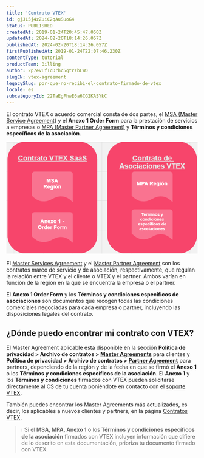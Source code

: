 ```yaml
---
title: 'Contrato VTEX'
id: gjJL5j4zZuiC2qAuSuoG4
status: PUBLISHED
createdAt: 2019-01-24T20:45:47.050Z
updatedAt: 2024-02-20T18:14:26.057Z
publishedAt: 2024-02-20T18:14:26.057Z
firstPublishedAt: 2019-01-24T22:07:46.230Z
contentType: tutorial
productTeam: Billing
author: 2p7evLfTcDrhc5qtrzbLWD
slugEN: vtex-agreement
legacySlug: por-que-no-recibi-el-contrato-firmado-de-vtex
locale: es
subcategoryId: 22TaEgFhwE6a6CG2KASYkC
---
```


El contrato VTEX o acuerdo comercial consta de dos partes, el [MSA (Master Service Agreement)](https://vtex.com/mx-es/privacy-and-agreements/agreements/) y el **Anexo 1 Order Form** para la prestación de servicios a empresas o [MPA (Master Partner Agreement)](https://vtex.com/mx-es/privacy-and-agreements/agreements/#:~:text=Master%20Services%20Agreement,Partner%20Agreement) y **Términos y condiciones específicos de la asociación**.

![Contrato VTEX](https://raw.githubusercontent.com/vtexdocs/help-center-content/refs/heads/main/docs/es/tutorials/Billing/Contracts/contrato-vtex_1.png)

El [Master Services Agreement](https://vtex.com/mx-es/privacy-and-agreements/agreements/) y el [Master Partner Agreement](https://vtex.com/mx-es/privacy-and-agreements/agreements/#:~:text=Master%20Services%20Agreement,Partner%20Agreement) son los contratos marco de servicio y de asociación, respectivamente, que regulan la relación entre VTEX y el cliente o VTEX y el partner. Ambos varían en función de la región en la que se encuentra la empresa o el partner. 

El **Anexo 1 Order Form** y los **Términos y condiciones específicos de asociaciones** son documentos que recogen todas las condiciones comerciales negociadas para cada empresa o partner, incluyendo las disposiciones legales del contrato.

## ¿Dónde puedo encontrar mi contrato con VTEX?

El Master Agreement aplicable está disponible en la sección **Política de privacidad > Archivo de contratos > [Master Agreements](https://vtex.com/mx-es/privacy-and-agreements/agreements-archive/#:~:text=Master%20Agreements,September%2006%2C%202020%5D)** para clientes y **Política de privacidad > Archivo de contratos > [Partner Agreement](https://vtex.com/mx-es/privacy-and-agreements/agreements-archive/#:~:text=Contratos%20Anteriores,Partner%20Agreement)** para partners, dependiendo de la región y de la fecha en que se firmó el **Anexo 1** o los **Términos y condiciones específicos de la asociación**. El **Anexo 1** y los **Términos y condiciones** firmados con VTEX pueden solicitarse directamente al CS de tu cuenta poniéndote en contacto con el [soporte VTEX](https://help.vtex.com/support?/cultureInfo=pt-br).

También puedes encontrar los Master Agreements más actualizados, es decir, los aplicables a nuevos clientes y partners, en la página [Contratos VTEX](https://vtex.com/mx-es/privacy-and-agreements/agreements/).

> ℹ️ Si el **MSA, MPA, Anexo 1** o los **Términos y condiciones específicos de la asociación** firmados con VTEX incluyen información que difiere de lo descrito en esta documentación, prioriza tu documento firmado con VTEX.

